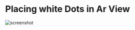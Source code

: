 # Placing white Dots in Ar View

![screenshot](https://user-images.githubusercontent.com/52595131/61170005-42cc6380-a518-11e9-93b6-f98f0bee30e7.png)
